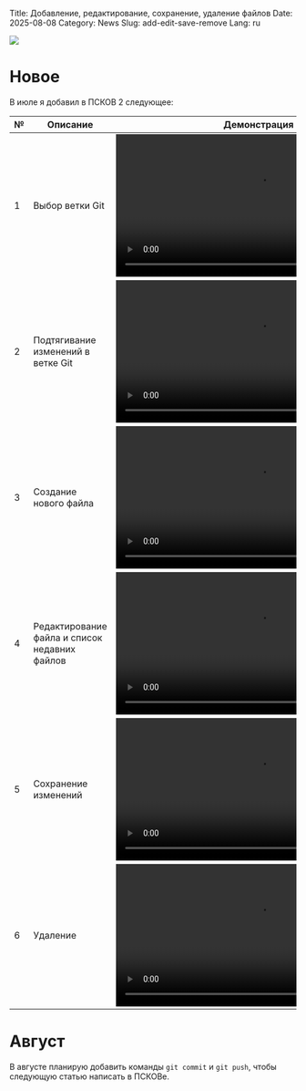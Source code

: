 Title: Добавление, редактирование, сохранение, удаление файлов
Date: 2025-08-08
Category: News
Slug: add-edit-save-remove
Lang: ru

![][splash]

# Новое

В июле я добавил в ПСКОВ 2 следующее:

| № | Описание | Демонстрация |
|---|---|---|
| 1 | Выбор ветки Git | <video controls width="500"><source src="../../images/2025-08_01.select-branch.mp4" type="video/mp4"/></video> |
| 2 | Подтягивание изменений в ветке Git | <video controls width="500"><source src="../../images/2025-08_02.pull.mp4" type="video/mp4"/></video> |
| 3 | Создание нового файла | <video controls width="500"><source src="../../images/2025-08_03.add.mp4" type="video/mp4"/></video> |
| 4 | Редактирование файла и список недавних файлов | <video controls width="500"><source src="../../images/2025-08_04.edit-recent.mp4" type="video/mp4"/></video> |
| 5 | Сохранение изменений | <video controls width="500"><source src="../../images/2025-08_05.save.mp4" type="video/mp4"/></video> |
| 6 | Удаление | <video controls width="500"><source src="../../images/2025-08_06.delete.mp4" type="video/mp4"/></video> |

# Август

В августе планирую добавить команды `git commit` и `git push`, чтобы
следующую статью написать в ПСКОВе.

[splash]: ../../images/2025-08_splash.jpg
